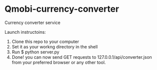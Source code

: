 # Qmobi-currency-converter
Currency converter service

Launch instructoins:
1) Clone this repo to your computer
2) Set it as your workng directory in the shell
3) Run $ python server.py
4) Done! you can now send GET requests to 127.0.0.1/api/converter.json from your preferred browser or any other tool. 